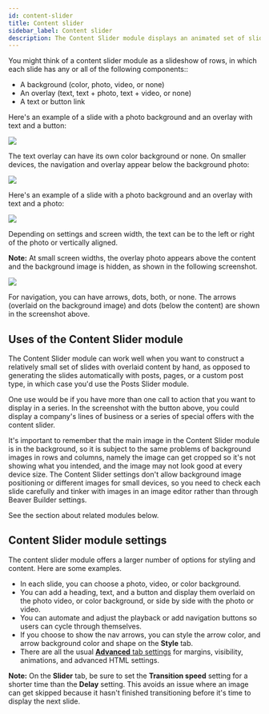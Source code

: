 ```yaml
---
id: content-slider
title: Content slider
sidebar_label: Content slider
description: The Content Slider module displays an animated set of slides, with the a background and an overlay of text, photo or video, and a link.
---
```


You might think of a content slider module as a slideshow of rows, in which
each slide has any or all of the following components::

  * A background (color, photo, video, or none)
  * An overlay (text, text + photo, text + video, or none)
  * A text or button link

Here's an example of a slide with a photo background and an overlay with text
and a button:

![](/img/content-slider-1.jpg)

The text overlay can have its own color background or none. On smaller
devices, the navigation and overlay appear below the background photo:

![](/img/content-slider-2.jpg)

Here's an example of a slide with a photo background and an overlay with text
and a photo:

![](/img/content-slider-3.jpg)

Depending on settings and screen width, the text can be to the left or right
of the photo or vertically aligned.

**Note:** At small screen widths, the overlay photo appears above the content
and the background image is hidden, as shown in the following screenshot.

![](/img/content-slider-4.jpg)

For navigation, you can have arrows, dots, both, or none. The arrows (overlaid
on the background image) and dots (below the content) are shown in the
screenshot above.

## Uses of the Content Slider module

The Content Slider module can work well when you want to construct a
relatively small set of slides with overlaid content by hand, as opposed to
generating the slides automatically with posts, pages, or a custom post type,
in which case you'd use the Posts Slider module.

One use would be if you have more than one call to action that you want to
display in a series. In the screenshot with the button above, you could
display a company's lines of business or a series of special offers with the
content slider.

It's important to remember that the main image in the Content Slider module is
in the background, so it is subject to the same problems of background images
in rows and columns, namely the image can get cropped so it's not showing what
you intended, and the image may not look good at every device size. The
Content Slider settings don't allow background image positioning or different
images for small devices, so you need to check each slide carefully and tinker
with images in an image editor rather than through Beaver Builder settings.

See the section about related modules below.

## Content Slider module settings

The content slider module offers a larger number of options for styling and
content. Here are some examples.

  * In each slide, you can choose a photo, video, or color background.
  * You can add a heading, text, and a button and display them overlaid on the photo video, or color background, or side by side with the photo or video.
  * You can automate and adjust the playback or add navigation buttons so users can cycle through themselves.
  * If you choose to show the nav arrows, you can style the arrow color, and arrow background color and shape on the **Style** tab.
  * There are all the usual [**Advanced** tab settings](/beaver-builder/layouts/advanced-tab-rows-columns-modules.md) for margins, visibility, animations, and advanced HTML settings.



**Note:** On the **Slider** tab, be sure to set the **Transition speed**
setting for a shorter time than the **Delay** setting. This avoids an issue
where an image can get skipped because it hasn't finished transitioning before
it's time to display the next slide.
